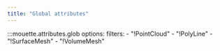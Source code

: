 ```yaml
---
title: "Global attributes"
---
```


:::mouette.attributes.glob
    options:
        filters:
            - "!PointCloud"
            - "!PolyLine"
            - "!SurfaceMesh"
            - "!VolumeMesh"